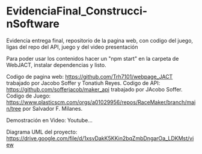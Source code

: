 # EvidenciaFinal_Construcci-nSoftware
Evidencia entrega final, repositorio de la pagina web, con codigo del juego, ligas del repo del API, juego y del video presentación

Para poder usar los contenidos hacer un "npm start" en la carpeta de WebJACT, instalar dependencias y listo. 

Codigo de pagina web: https://github.com/Trh7101/webpage_JACT trabajado por Jacobo Soffer y Tonatiuh Reyes.
Codigo de API: https://github.com/sofferjacob/maker_api trabajado por JAcobo Soffer.
Codigo de Juego: https://www.plasticscm.com/orgs/a01029956/repos/RaceMaker/branch/main/tree por Salvador F. Milanes.


Demostración en Video: Youtube...


Diagrama UML del proyecto: https://drive.google.com/file/d/1xsvDakK5KKin2bqZmbDngarOa_LDKMst/view 
